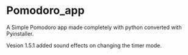 # Pomodoro_app
A Simple Pomodoro app made completely with python converted with Pyinstaller.

Vesion 1.5.1
added sound effects on changing the timer mode.

